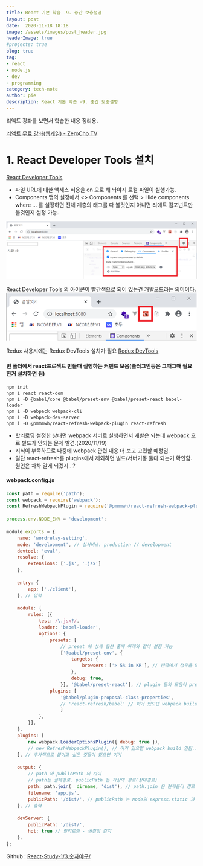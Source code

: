 ```yaml
---
title: React 기본 학습 -9. 중간 보충설명
layout: post
date:  2020-11-18 18:18
image: /assets/images/post_header.jpg
headerImage: true
#projects: true
blog: true
tag:
- react
- node.js
- dev
- programming
category: tech-note
author: pie
description: React 기본 학습 -9. 중간 보충설명
---
```


리액트 강좌를 보면서 학습한 내용 정리용.

[리액트 무료 강좌(웹게임) - ZeroCho TV](https://www.youtube.com/watch?v=V3QsSrldHqI&list=PLcqDmjxt30RtqbStQqk-eYMK8N-1SYIFn)

# 1. React Developer Tools 설치
[React Developer Tools](https://chrome.google.com/webstore/detail/react-developer-tools/fmkadmapgofadopljbjfkapdkoienihi)

- 파일 URL에 대한 액세스 허용을 on 으로 해 놔야지 로컬 파일이 실행가능.
- Components 탭의 설정에서 <> Components 를 선택 > Hide components where ... 를 설정하면 전체 계층의 태그를 다 볼것인지 아니면 리애트 컴포넌트만 볼것인지 설정 가능.

![0078-001.png](/assets/images/post/0078-001.png)

React Developer Tools 의 아이콘이 빨간색으로 되어 있는건 개발모드라는 의미이다.
![0078-002.png](/assets/images/post/0078-002.png)

Redux 사용시에는 Redux DevTools 설치가 필요
[Redux DevTools](https://chrome.google.com/webstore/detail/redux-devtools/lmhkpmbekcpmknklioeibfkpmmfibljd)


#### 빈 폴더에서 react프로젝트 만들때 실행하는 커맨드 모음(플러그인등은 그때그때 필요한거 설치하면 됨)
```
npm init
npm i react react-dom
npm i -D @babel/core @babel/preset-env @babel/preset-react babel-loader
npm i -D webpack webpack-cli
npm i -D webpack-dev-server
npm i -D @pmmmwh/react-refresh-webpack-plugin react-refresh
```

- 핫리로딩 설정한 상태면 webpack 서버로 실행하면서 개발은 되는데 webpack 으로 빌드가 안되는 문제 발견.(2020/11/19)
- 지식이 부족하므로 나중에 webpack 관련 내용 더 보고 고민할 예정임.
- 일단 react-refresh를 plugins에서 제외하면 빌드/서버기동 둘다 되는거 확인함. 원인은 차차 알게 되겠지...?

#### webpack.config.js
```jsx
const path = require('path');
const webpack = require('webpack');
const RefreshWebpackPlugin = require('@pmmmwh/react-refresh-webpack-plugin');

process.env.NODE_ENV = 'development';

module.exports = {
    name: 'wordrelay-setting',
    mode: 'development', // 실서비스: production // development
    devtool: 'eval',
    resolve: {
        extensions: ['.js', '.jsx']
    },

    entry: {
        app: ['./client'],
    }, // 입력

    module: {
        rules: [{
            test: /\.jsx?/,
            loader: 'babel-loader',
            options: {
                presets: [
                    // preset 에 상세 옵션 줄때 아래와 같이 설정 가능
                    ['@babel/preset-env', {
                        targets: {
                            browsers: ['> 5% in KR'], // 한국에서 점유율 5% 이상 브라우저에 대응
                        },
                        debug: true,
                    }], '@babel/preset-react'], // plugin 들의 모음이 preset 임.
                plugins: [
                    '@babel/plugin-proposal-class-properties',
                    // 'react-refresh/babel' // 이거 있으면 webpack build 안됨... why?
                    ]
            },
        }],
    },
    plugins: [
        new webpack.LoaderOptionsPlugin({ debug: true }),
        // new RefreshWebpackPlugin(), // 이거 있으면 webpack build 안됨... why?
    ], // 추가적으로 붙이고 싶은 것들이 있으면 여기

    output: {
        // path 와 publicPath 의 차이
        // path는 실제경로. publicPath 는 가상의 경로(상대경로)
        path: path.join(__dirname, 'dist'), // path.join 은 현재폴더 경로 + dist 를 반환함
        filename: 'app.js',
        publicPath: '/dist/', // publicPath 는 node의 express.static 과 비슷
    }, // 출력
    
    devServer: {
        publicPath: '/dist/',
        hot: true // 핫리로딩 - 변경점 감지
    },
};
```



Github : [React-Study-1/3.숫자야구/](https://github.com/Pie001/React-Study-1/tree/main/3.%EC%88%AB%EC%9E%90%EC%95%BC%EA%B5%AC)
